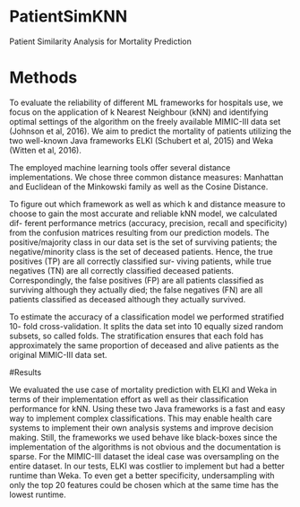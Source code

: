 # PatientSimKNN
Patient Similarity Analysis for Mortality Prediction

# Methods
To evaluate the reliability of different ML frameworks for hospitals use, we
focus on the application of k Nearest Neighbour (kNN) and identifying optimal
settings of the algorithm on the freely available MIMIC-III data set (Johnson
et al, 2016). We aim to predict the mortality of patients utilizing
the two well-known Java frameworks ELKI (Schubert et al, 2015) and Weka
(Witten et al, 2016).

The employed machine learning tools offer several distance implementations.
We chose three common distance measures: Manhattan and Euclidean of the Minkowski family as well as the Cosine Distance.

To figure out which framework as well as which k and distance measure to
choose to gain the most accurate and reliable kNN model, we calculated dif-
ferent performance metrics (accuracy, precision, recall and specificity) from the confusion matrices resulting from our prediction models. The positive/majority class in our data
set is the set of surviving patients; the negative/minority class is the set of
deceased patients. Hence, the true positives (TP) are all correctly classified sur-
viving patients, while true negatives (TN) are all correctly classified deceased
patients. Correspondingly, the false positives (FP) are all patients classified as
surviving although they actually died; the false negatives (FN) are all patients
classified as deceased although they actually survived.


To estimate the accuracy of a classification model we performed stratified 10-
fold cross-validation. It splits the data set into 10 equally sized random subsets,
so called folds. The stratification ensures that each fold has approximately the
same proportion of deceased and alive patients as the original MIMIC-III data
set.

#Results

We evaluated the use case of mortality prediction with ELKI
and Weka in terms of their implementation effort as well as their classification
performance for kNN. Using these two Java frameworks is a fast and easy way
to implement complex classifications. This may enable health care systems to
implement their own analysis systems and improve decision making. Still, the
frameworks we used behave like black-boxes since the implementation of the
algorithms is not obvious and the documentation is sparse.
For the MIMIC-III dataset the ideal case was oversampling on the entire
dataset. In our tests, ELKI was costlier to implement but had a better runtime
than Weka. To even get a better specificity, undersampling with only the top
20 features could be chosen which at the same time has the lowest runtime.